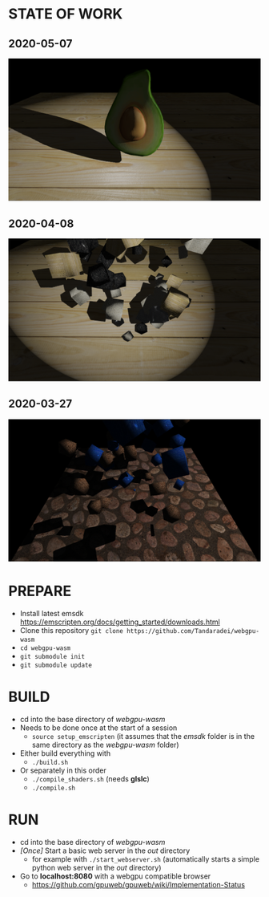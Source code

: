 # STATE OF WORK
## 2020-05-07
![Avocado imported from glTF file](demo/state_of_work_20200507.png)
## 2020-04-08
![Test scene](demo/state_of_work_20200408.png)
## 2020-03-27
![Test scene](demo/state_of_work_20200327.png)

# PREPARE
* Install latest emsdk https://emscripten.org/docs/getting_started/downloads.html
* Clone this repository `git clone https://github.com/Tandaradei/webgpu-wasm`
* `cd webgpu-wasm`
* `git submodule init`
* `git submodule update`

# BUILD
* cd into the base directory of *webgpu-wasm*
* Needs to be done once at the start of a session
    * `source setup_emscripten` (it assumes that the *emsdk* folder is in the same directory as the *webgpu-wasm* folder)
* Either build everything with
    * `./build.sh`
* Or separately in this order
    * `./compile_shaders.sh` (needs **glslc**)
    * `./compile.sh`

# RUN
* cd into the base directory of *webgpu-wasm*
* *[Once]* Start a basic web server in the *out* directory
    * for example with `./start_webserver.sh` (automatically starts a simple python web server in the *out* directory)
* Go to **localhost:8080** with a webgpu compatible browser
    * https://github.com/gpuweb/gpuweb/wiki/Implementation-Status